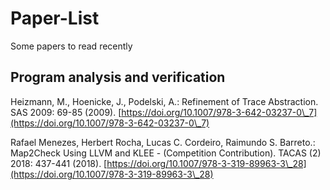 # Paper-List
Some papers to read recently

## Program analysis and verification
Heizmann, M., Hoenicke, J., Podelski, A.: Refinement of Trace Abstraction. SAS 2009: 69-85 (2009). [https://doi.org/10.1007/978-3-642-03237-0\_7](https://doi.org/10.1007/978-3-642-03237-0\_7)

Rafael Menezes, Herbert Rocha, Lucas C. Cordeiro, Raimundo S. Barreto.: Map2Check Using LLVM and KLEE - (Competition Contribution). TACAS (2) 2018: 437-441 (2018). [https://doi.org/10.1007/978-3-319-89963-3\_28](https://doi.org/10.1007/978-3-319-89963-3\_28)

